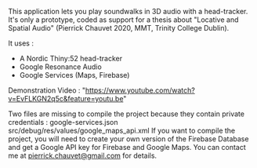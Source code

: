 This application lets you play soundwalks in 3D audio with a head-tracker.
It's only a prototype, coded as support for a thesis about "Locative and Spatial Audio" (Pierrick Chauvet 2020, MMT, Trinity College Dublin).

It uses :
- A Nordic Thiny:52 head-tracker
- Google Resonance Audio
- Google Services (Maps, Firebase)

Demonstration Video : "https://www.youtube.com/watch?v=EvFLKGN2q5c&feature=youtu.be"

Two files are missing to compile the project because they contain private credentials :
    google-services.json
    src/debug/res/values/google_maps_api.xml
If you want to compile the project, you will need to create your own version of the Firebase Database and get a Google API key for Firebase and Google Maps.
You can contact me at pierrick.chauvet@gmail.com for details.
